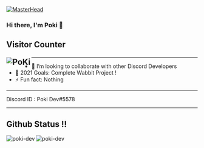 [![MasterHead](https://media.discordapp.net/attachments/939338555254272040/941532420598018098/pokilogo_1.png?width=761&height=634)](https://github.com/Kermit-hastam)
### Hi there, I'm Poki 👋

## Visitor Counter <p><img align="left" src="https://profile-counter.glitch.me/poki-dev/count.svg" alt="PoKi" /></p>






---

- 👯 I’m looking to collaborate with other Discord Developers
- 🥅 2021 Goals: Complete Wabbit Project !
- ⚡ Fun fact: Nothing
---


 Discord ID : Poki Dev#5578


---
## Github Status !!
<p><img align="left" src="https://github-readme-stats.vercel.app/api/top-langs?username=Kermit-hastam&show_icons=true&locale=en&layout=compact" alt="poki-dev" /></p>
<p><img align="left" src="https://github-readme-stats.vercel.app/api?username=poki-dev&show_icons=true&locale=en" alt="poki-dev" /></p>









[instagram]: https://instagram.com/kermit_xaro
[soundcloud]: https://soundcloud.com/user-618298858
